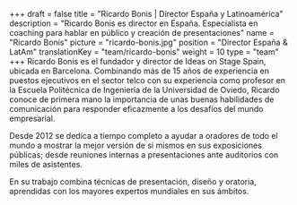 +++
draft			= false
title			= "Ricardo Bonis | Director España y Latinoamérica"
description		= "Ricardo Bonis es director en España. Especialista en coaching para hablar en público y creación de presentaciones"
name			= "Ricardo Bonis"
picture			= "ricardo-bonis.jpg"
position	 	= "Director España & LatAm"
translationKey	= "team/ricardo-bonis"
weight			= 10
type			= "team"
+++
Ricardo Bonis es el fundador y director de Ideas on Stage Spain, ubicada en Barcelona. Combinando más de 15 años de experiencia en puestos ejecutivos en el sector telco con su experiencia como profesor en la Escuela Politécnica de Ingeniería de la Universidad de Oviedo, Ricardo conoce de primera mano la importancia de unas buenas habilidades de comunicación para responder eficazmente a los desafíos del mundo empresarial.

Desde 2012 se dedica a tiempo completo a ayudar a oradores de todo el mundo a mostrar la mejor versión de si mismos en sus exposiciones públicas; desde reuniones internas a presentaciones ante auditorios con miles de asistentes. 

En su trabajo combina técnicas de presentación, diseño y oratoria, aprendidas con los mayores expertos mundiales en sus ámbitos.